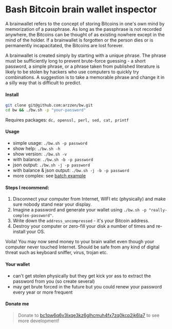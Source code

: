 # Bash Bitcoin brain wallet inspector

A brainwallet refers to the concept of storing Bitcoins in one's own mind by memorization of a passphrase. As long as the passphrase is not recorded anywhere, the Bitcoins can be thought of as existing nowhere except in the mind of the holder. If a brainwallet is forgotten or the person dies or is permanently incapacitated, the Bitcoins are lost forever.

A brainwallet is created simply by starting with a unique phrase. The phrase must be sufficiently long to prevent brute-force guessing - a short password, a simple phrase, or a phrase taken from published literature is likely to be stolen by hackers who use computers to quickly try combinations. A suggestion is to take a memorable phrase and change it in a silly way that is difficult to predict.

#### Install

```bash
git clone git@github.com:arzzen/bw.git
cd bw && ./bw.sh -p "your-password"
```

Requires packages: `dc, openssl, perl, sed, cat, printf`

#### Usage

- simple usage: `./bw.sh -p password`
- show help: `./bw.sh -h`
- show version: `./bw.sh -v`
- with balance: `./bw.sh -b -p password`
- json output: `./bw.sh -j -p password`
- with balance & json output: `./bw.sh -j -b -p password`
- more complex: see [batch example](example/README.md)

#### Steps I recommend:

1. Disconnect your computer from Internet, WIFI etc (physically) and make sure nobody stand near your display.
2. Imagine a password and generate your wallet using `./bw.sh -p "really-complex-password"`.
3. Write down the `address_uncompressed` - it's your Bitcoin address.
4. Destroy your computer or zero-fill your disk a number of times and re-install your OS.

Voila! You may now send money to your brain wallet even though your computer never touched Internet. Should be safe from
any kind of digital threat such as keyboard sniffer, virus, trojan etc.

#### Your wallet

- can't get stolen physically but they get kick yor ass to extract the password from you (so create several)
- may get brute forced in the future but you could renew your password every year or more frequent

#### Donate me

> Donate to [bc1qw6q6v3lxqe3kz6glhcmuh4fx7zq0kcp2jk6la7](https://www.blockchain.com/btc/payment_request?address=bc1qw6q6v3lxqe3kz6glhcmuh4fx7zq0kcp2jk6la7&amount=0.00025) to see more development!
